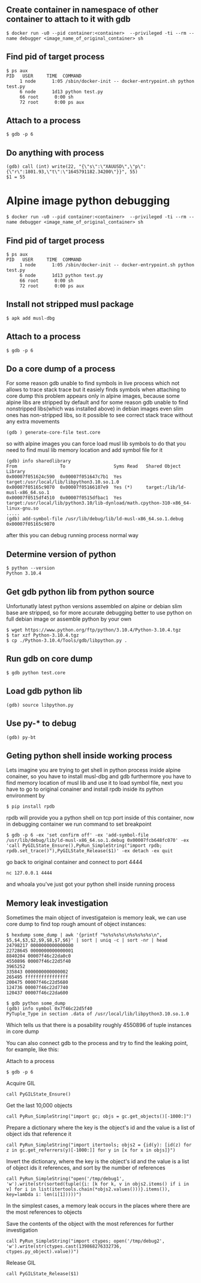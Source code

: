 ## Create container in namespace of other container to attach to it with gdb

    $ docker run -u0 --pid container:<container>  --privileged -ti --rm --name debugger <image_name_of_original_container> sh


## Find pid of target process

    $ ps aux
    PID   USER     TIME  COMMAND
         1 node      1:05 /sbin/docker-init -- docker-entrypoint.sh python test.py
         6 node      1d13 python test.py
         66 root      0:00 sh
         72 root      0:00 ps aux


## Attach to a process

    $ gdb -p 6


## Do anything with process

    (gdb) call (int) write(22, "{\"s\":\"XAUUSD\",\"p\":{\"r\":1801.93,\"t\":\"1645791182.34200\"}}", 55)
    $1 = 55



# Alpine image python debugging

    $ docker run -u0 --pid container:<container>  --privileged -ti --rm --name debugger <image_name_of_original_container> sh

## Find pid of target process

    $ ps aux
    PID   USER     TIME  COMMAND
         1 node      1:05 /sbin/docker-init -- docker-entrypoint.sh python test.py
         6 node      1d13 python test.py
         66 root      0:00 sh
         72 root      0:00 ps aux

## Install not stripped musl package

    $ apk add musl-dbg

## Attach to a process

    $ gdb -p 6

## Do a core dump of a process

For some reason gdb unable to find symbols in live process which not allows to trace stack trace
but it easiely finds symbols when attaching to core dump this problem appears only in alpine images,
because some alpine libs are stripped by default and for some reason gdb unable to find nonstripped libs(which was installed above)
in debian images even slim ones has non-stripped libs, so it possible to see correct stack trace without any extra movements

    (gdb ) generate-core-file test.core


so with alpine images you can force load musl lib symbols to do that you need to find musl lib memory location and add symbol file for it

    (gdb) info sharedlibrary
    From                To                  Syms Read   Shared Object Library
    0x00007f051624c590  0x00007f051647c7b1  Yes         target:/usr/local/lib/libpython3.10.so.1.0
    0x00007f05165c9070  0x00007f05166107e9  Yes (*)     target:/lib/ld-musl-x86_64.so.1
    0x00007f0515df4510  0x00007f0515dfbac1  Yes         target:/usr/local/lib/python3.10/lib-dynload/math.cpython-310-x86_64-linux-gnu.so
    .....
    (gdb) add-symbol-file /usr/lib/debug/lib/ld-musl-x86_64.so.1.debug  0x00007f05165c9070

after this you can debug running process normal way

## Determine version of python

    $ python --version
    Python 3.10.4

## Get gdb python lib from python source

Unfortunatly latest python versions assembled on alpine or debian slim base are stripped, so for more accurate debugging
better to use python on full debian image or assemble python by your own

    $ wget https://www.python.org/ftp/python/3.10.4/Python-3.10.4.tgz
    $ tar xzf Python-3.10.4.tgz
    $ cp ./Python-3.10.4/Tools/gdb/libpython.py .

## Run gdb on core dump

    $ gdb python test.core

## Load gdb python lib

    (gdb) source libpython.py

## Use py-* to debug

    (gdb) py-bt

## Geting python shell inside working process

Lets imagine you are trying to get shell in python process inside alpine conainer, so you have to install musl-dbg and gdb furthermore you have to find memory location of musl lib
and use it to load symbol file, next you have to go to original conainer and install rpdb inside its python environment by

    $ pip install rpdb

rpdb will provide you a python shell on tcp port inside of this container, now in debugging container we run command to set breakpoint

    $ gdb -p 6 -ex 'set confirm off' -ex 'add-symbol-file /usr/lib/debug/lib/ld-musl-x86_64.so.1.debug 0x00007fcb648fc070' -ex 'call PyGILState_Ensure(),PyRun_SimpleString("import rpdb; rpdb.set_trace()"),PyGILState_Release($1)' -ex detach -ex quit

go back to original container and connect to port 4444

    nc 127.0.0.1 4444

and whoala you've just got your python shell inside running process

## Memory leak investigation

Sometimes the main object of investigateion is memory leak, we can use core dump to find top rough amount of object instances:

    $ hexdump some_dump | awk '{printf "%s%s%s%s\n%s%s%s%s\n", $5,$4,$3,$2,$9,$8,$7,$6}' | sort | uniq -c | sort -nr | head
    24798217 0000000000000000
    22728645 0000000000000001
    8840204 00007f46c22da0c0
    4550896 00007f46c22d5f40
    3965252
    335843 0000000000000002
    265495 ffffffffffffffff
    200475 00007f46c22d5680
    124736 00007f46c22d7740
    120437 00007f46c22da600

    $ gdb python some_dump
    (gdb) info symbol 0x7f46c22d5f40
    PyTuple_Type in section .data of /usr/local/lib/libpython3.10.so.1.0

Which tells us that there is a posability roughly 4550896 of tuple instances in core dump

You can also connect gdb to the process and try to find the leaking point, for example, like this:

Attach to a process

    $ gdb -p 6

Acquire GIL

    call PyGILState_Ensure()

Get the last 10,000 objects

    call PyRun_SimpleString("import gc; objs = gc.get_objects()[-1000:]")

Prepare a dictionary where the key is the object's id and the value is a list of object ids that reference it

    call PyRun_SimpleString("import itertools; objs2 = {id(y): [id(z) for z in gc.get_referrers(y)[-1000:]] for y in [x for x in objs]}")

Invert the dictionary, where the key is the object's id and the value is a list of object ids it references, and sort by the number of references

    call PyRun_SimpleString("open('/tmp/debug1', 'w').write(str(sorted(tuple({i: [k for k, v in objs2.items() if i in v] for i in list(itertools.chain(*objs2.values()))}.items()), key=lambda i: len(i[1]))))")

In the simplest cases, a memory leak occurs in the places where there are the most references to objects

Save the contents of the object with the most references for further investigation

    call PyRun_SimpleString("import ctypes; open('/tmp/debug2', 'w').write(str(ctypes.cast(139868276332736, ctypes.py_object).value))")

Release GIL

    call PyGILState_Release($1)


